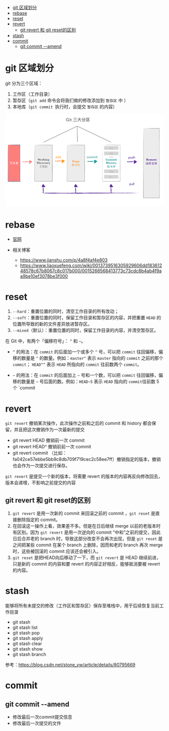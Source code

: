 * [git 区域划分](#git-区域划分)
* [rebase](#rebase)
* [reset](#reset)
* [revert](#revert)
  * [git revert 和 git reset的区别](#git-revert-和-git-reset的区别)
* [stash](#stash)
* [commit](#commit)
  * [git commit --amend](#git-commit---amend)

# git 区域划分

git 分为三个区域：

1. 工作区（工作目录）
2. 暂存区（`git add` 命令会将我们做的修改添加到 `暂存区` 中 ）
3. 本地库（`git commit `执行时，会提交  `暂存区` 的内容）

![](./image/partition.png)

# rebase

- [官网](https://git-scm.com/docs/git-rebase)

- 相关博客
  - https://www.jianshu.com/p/4a8f4af4e803
  - https://www.liaoxuefeng.com/wiki/0013739516305929606dd18361248578c67b8067c8c017b000/0015266568413773c73cdc8b4ab4f9aa9be10ef3078be3f000

# reset 

1. `--hard`：重置位置的同时，清空工作目录的所有改动；
2. `--soft`：重置位置的同时，保留工作目录和暂存区的内容，并把重置 `HEAD` 的位置所导致的新的文件差异放进暂存区。
3. `--mixed`（默认）：重置位置的同时，保留工作目录的内容，并清空暂存区。



在 Git 中，有两个「偏移符号」： `^` 和 `~`。

- `^` 的用法：在 `commit` 的后面加一个或多个 `^` 号，可以把 `commit` 往回偏移，偏移的数量是 `^` 的数量。例如：`master^` 表示 `master` 指向的 `commit` 之前的那个 `commit`； `HEAD^^` 表示 `HEAD` 所指向的 `commit` 往前数两个 `commit`。

- `~` 的用法：在 `commit` 的后面加上 `~` 号和一个数，可以把 `commit` 往回偏移，偏移的数量是 `~` 号后面的数。例如：`HEAD~5` 表示 `HEAD` 指向的 `commit`往前数 5 个 `commit

# revert

`git revert` 撤销某次操作，此次操作之前和之后的 commit 和 history 都会保留，并且把这次撤销作为一次最新的提交

- git revert HEAD                  撤销前一次 commit
- git revert HEAD^               撤销前前一次 commit
- git revert commit （比如：fa042ce57ebbe5bb9c8db709f719cec2c58ee7ff）撤销指定的版本，撤销也会作为一次提交进行保存。

`git revert` 是提交一个新的版本，将需要 revert 的版本的内容再反向修改回去，版本会递增，不影响之前提交的内容

## git revert 和 git reset的区别 

1. `git revert` 是用一次新的 commit 来回滚之前的 commit ，`git reset` 是直接删除指定的 commit。 
2. 在回滚这一操作上看，效果差不多。但是在日后继续 merge 以前的老版本时有区别。因为 `git revert` 是用一次逆向的 commit “中和”之前的提交，因此日后合并老的 branch 时，导致这部分改变不会再次出现，但是 `git reset` 是之间把某些 commit 在某个 branch 上删除，因而和老的 branch 再次 merge 时，这些被回滚的 commit 应该还会被引入。 
3. `git reset` 是把HEAD向后移动了一下，而 `git revert` 是 HEAD 继续前进，只是新的 commit 的内容和要 revert 的内容正好相反，能够抵消要被 revert 的内容。

# stash

能够将所有未提交的修改（工作区和暂存区）保存至堆栈中，用于后续恢复当前工作目录

- git stash
- git stash list
- git stash pop
- git stash apply
- git stash clear
- git stash show
- git stash branch

参考：https://blog.csdn.net/stone_yw/article/details/80795669

# commit

## git commit --amend

- 修改最后一次commit提交信息
- 修改最后一次提交的文件
